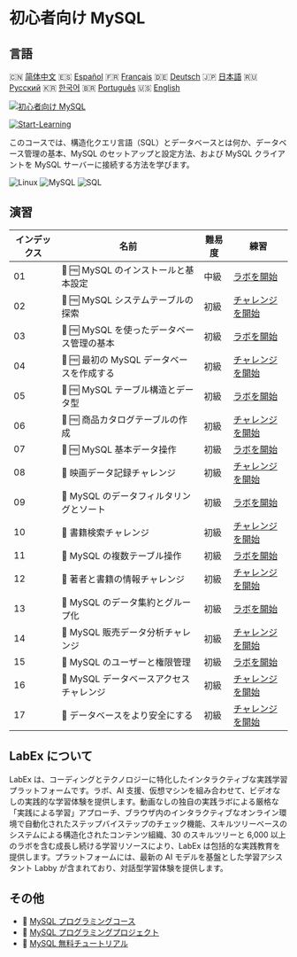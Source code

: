 # 初心者向け MySQL

## 言語

🇨🇳 [简体中文](README_zh.md) 🇪🇸 [Español](README_es.md) 🇫🇷 [Français](README_fr.md) 🇩🇪 [Deutsch](README_de.md) 🇯🇵 [日本語](README_ja.md) 🇷🇺 [Русский](README_ru.md) 🇰🇷 [한국어](README_ko.md) 🇧🇷 [Português](README_pt.md) 🇺🇸 [English](README.md) 

[![初心者向け MySQL](https://cover-creator.labex.io/mysql-for-beginners.png?lang=ja)](https://labex.io/ja/courses/mysql-for-beginners)

[![Start-Learning](https://img.shields.io/badge/Start-Learning-whitesmoke?style=for-the-badge)](https://labex.io/ja/courses/mysql-for-beginners)

このコースでは、構造化クエリ言語（SQL）とデータベースとは何か、データベース管理の基本、MySQL のセットアップと設定方法、および MySQL クライアントを MySQL サーバーに接続する方法を学びます。

![Linux](https://img.shields.io/badge/Linux-whitesmoke?style=for-the-badge&logo=linux)
![MySQL](https://img.shields.io/badge/MySQL-whitesmoke?style=for-the-badge&logo=mysql)
![SQL](https://img.shields.io/badge/SQL-whitesmoke?style=for-the-badge&logo=sql)


## 演習

|   インデックス | 名前                                       | 難易度   | 練習                                                                                                                              |
|----------------|--------------------------------------------|----------|-----------------------------------------------------------------------------------------------------------------------------------|
|             01 | 📖 🆓 MySQL のインストールと基本設定       | 中級     | <a target='_blank' href='https://labex.io/ja/tutorials/mysql-installation-and-basic-configuration-of-mysql-418415'>ラボを開始</a> |
|             02 | 🎯 🆓 MySQL システムテーブルの探索         | 初級     | <a target='_blank' href='https://labex.io/ja/tutorials/mysql-explore-mysql-system-tables-391702'>チャレンジを開始</a>             |
|             03 | 📖 🆓 MySQL を使ったデータベース管理の基本 | 初級     | <a target='_blank' href='https://labex.io/ja/tutorials/mysql-database-management-fundamentals-with-mysql-418414'>ラボを開始</a>   |
|             04 | 🎯 🆓 最初の MySQL データベースを作成する  | 初級     | <a target='_blank' href='https://labex.io/ja/tutorials/mysql-create-your-first-mysql-database-418265'>チャレンジを開始</a>        |
|             05 | 📖 🆓 MySQL テーブル構造とデータ型         | 初級     | <a target='_blank' href='https://labex.io/ja/tutorials/mysql-mysql-table-structure-and-data-types-418307'>ラボを開始</a>          |
|             06 | 🎯 🆓 商品カタログテーブルの作成           | 初級     | <a target='_blank' href='https://labex.io/ja/tutorials/mysql-create-a-product-catalog-table-418298'>チャレンジを開始</a>          |
|             07 | 📖 🆓 MySQL 基本データ操作                 | 初級     | <a target='_blank' href='https://labex.io/ja/tutorials/sql-mysql-basic-data-manipulation-418303'>ラボを開始</a>                   |
|             08 | 🎯  映画データ記録チャレンジ               | 初級     | <a target='_blank' href='https://labex.io/ja/tutorials/mysql-record-movie-data-challenge-418302'>チャレンジを開始</a>             |
|             09 | 📖  MySQL のデータフィルタリングとソート   | 初級     | <a target='_blank' href='https://labex.io/ja/tutorials/mysql-mysql-data-filtering-and-sorting-418305'>ラボを開始</a>              |
|             10 | 🎯  書籍検索チャレンジ                     | 初級     | <a target='_blank' href='https://labex.io/ja/tutorials/mysql-book-search-challenge-418297'>チャレンジを開始</a>                   |
|             11 | 📖  MySQL の複数テーブル操作               | 初級     | <a target='_blank' href='https://labex.io/ja/tutorials/mysql-mysql-multi-table-operations-418306'>ラボを開始</a>                  |
|             12 | 🎯  著者と書籍の情報チャレンジ             | 初級     | <a target='_blank' href='https://labex.io/ja/tutorials/mysql-author-book-information-challenge-418296'>チャレンジを開始</a>       |
|             13 | 📖  MySQL のデータ集約とグループ化         | 初級     | <a target='_blank' href='https://labex.io/ja/tutorials/mysql-mysql-data-aggregation-and-grouping-418304'>ラボを開始</a>           |
|             14 | 🎯  MySQL 販売データ分析チャレンジ         | 初級     | <a target='_blank' href='https://labex.io/ja/tutorials/mysql-mysql-sales-data-analysis-challenge-418301'>チャレンジを開始</a>     |
|             15 | 📖  MySQL のユーザーと権限管理             | 初級     | <a target='_blank' href='https://labex.io/ja/tutorials/mysql-mysql-user-and-privileges-management-418308'>ラボを開始</a>          |
|             16 | 🎯  MySQL データベースアクセスチャレンジ   | 初級     | <a target='_blank' href='https://labex.io/ja/tutorials/mysql-mysql-database-access-challenge-418300'>チャレンジを開始</a>         |
|             17 | 🎯  データベースをより安全にする           | 初級     | <a target='_blank' href='https://labex.io/ja/tutorials/mysql-make-database-more-secure-391535'>チャレンジを開始</a>               |

## LabEx について

LabEx は、コーディングとテクノロジーに特化したインタラクティブな実践学習プラットフォームです。ラボ、AI 支援、仮想マシンを組み合わせて、ビデオなしの実践的な学習体験を提供します。動画なしの独自の実践ラボによる厳格な「実践による学習」アプローチ、ブラウザ内のインタラクティブなオンライン環境で自動化されたステップバイステップのチェック機能、スキルツリーベースのシステムによる構造化されたコンテンツ組織、30 のスキルツリーと 6,000 以上のラボを含む成長し続ける学習リソースにより、LabEx は包括的な実践教育を提供します。プラットフォームには、最新の AI モデルを基盤とした学習アシスタント Labby が含まれており、対話型学習体験を提供します。

## その他

- 🔗 [MySQL プログラミングコース](https://github.com/labex-labs/awesome-programming-courses)
- 🔗 [MySQL プログラミングプロジェクト](https://github.com/labex-labs/awesome-programming-projects)
- 🔗 [MySQL 無料チュートリアル](https://github.com/labex-labs/mysql-free-tutorials)

